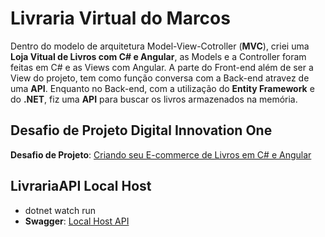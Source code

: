 # Livraria Virtual do Marcos

Dentro do modelo de arquitetura Model-View-Cotroller (**MVC**), criei uma **Loja Vitual de Livros com C# e Angular**, as Models e a Controller foram feitas em C# e as Views com Angular. A parte do Front-end além de ser a View do projeto, tem como função conversa com a Back-end atravez de uma **API**. Enquanto no Back-end, com a utilização do **Entity Framework** e do **.NET**, fiz uma **API** para buscar os livros armazenados na memória.

## Desafio de Projeto Digital Innovation One

**Desafio de Projeto**: [Criando seu E-commerce de Livros em C# e Angular](https://web.dio.me/lab/criando-seu-e-commerce-de-livros-em-c-e-angular/learning/ef7c8714-449c-4038-9d3b-84ae1e0c35e2)

## LivrariaAPI Local Host

- dotnet watch run
- **Swagger**: [Local Host API](http://localhost:5111/swagger/index.html)